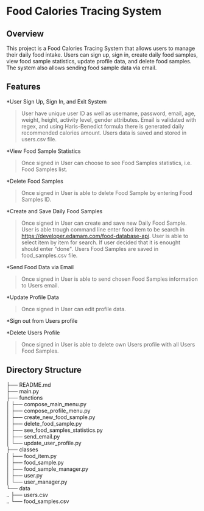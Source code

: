 # Food Calories Tracing System
## Overview
This project is a Food Calories Tracing System that allows users to manage their daily food intake. Users can sign up, sign in, create daily food samples, view food sample statistics, update profile data, and delete food samples. The system also allows sending food sample data via email.

## Features
*User Sign Up, Sign In, and Exit System
>User have unique user ID as well as username, password, email, age, weight, height, activity level, gender attributes. Email is validated with regex, and using Haris-Benedict formula there is generated daily recommended calories amount. Users data is saved and stored in users.csv file.

*View Food Sample Statistics
>Once signed in User can choose to see Food Samples statistics, i.e. Food Samples list.

*Delete Food Samples
>Once signed in User is able to delete Food Sample by entering Food Samples ID.

*Create and Save Daily Food Samples
>Once signed in User can create and save new Daily Food Sample. User is able trough command line enter food item to be search in https://developer.edamam.com/food-database-api. User is able to select item by item for search. If user decided that it is enought should enter "done". Users Food Samples are saved in food_samples.csv file.

*Send Food Data via Email
>Once signed in User is able to send chosen Food Samples information to Users email.

*Update Profile Data
>Once signed in User can edit profile data.

*Sign out from Users profile

*Delete Users Profile
>Once signed in User is able to delete own Users profile with all Users Food Samples.

## Directory Structure

├── README.md\
├── main.py\
├── functions\
│   ├── compose_main_menu.py\
│   ├── compose_profile_menu.py\
│   ├── create_new_food_sample.py\
│   ├── delete_food_sample.py\
│   ├── see_food_samples_statistics.py\
│   ├── send_email.py\
│   └── update_user_profile.py\
├── classes\
│   ├── food_item.py\
│   ├── food_sample.py\
│   ├── food_sample_manager.py\
│   ├── user.py\
│   └── user_manager.py\
└── data\
..  ├── users.csv\
..  └── food_samples.csv
